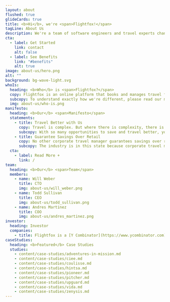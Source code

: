 ```yaml
---
layout: about
flushed: true
glideCards: true
title: <b>Hi</b>, we're <span>Flightfox!</span>
tagLine: About Us
description: We're a team of software engineers and travel experts changing the way companies travel. No competitor comes close to our technical expertise in helping teams travel better for less.
cta:
  - label: Get Started
    link: contact
    alt: false
  - label: See Benefits
    link: "#benefits"
    alt: true
image: about-us/hero.png
alt: ""
background: bg-wave-light.svg
whoIs:
  heading: <b>Who</b> is <span>Flightfox?</span>
  copy: Flightfox is an online platform that books and manages travel for you and your team. We use software and genuine human expertise to save you more money and help you travel better than any competitor, <span>guaranteed</span>.
  subcopy: To understand exactly how we're different, please read our manifesto below.
  img: about-us/who-is.png
manifesto:
  heading: <b>Our</b> <span>Manifesto</span>
  statements:
    - title: Travel Better with Us
      copy: Travel is complex. But where there is complexity, there is great hidden value. Business travelers get access to more of this hidden value than leisure travelers. They spend more money and travel more often, which is fuel for opportunity. Airline and hotel loyalty programs are designed specifically for these frequent travelers.
      subcopy: With so many opportunities to save and travel better, you would expect to see many corporate travel managers delivering exceptional value. But you don't.
    - title: Guarantee Savings Over Retail
      copy: No other corporate travel manager guarantees savings over retail. They also do not help with credit card rewards, loyalty benefits, airline miles, hotel points, visa requirements, localized emergency support or airport lounge access.
      subcopy: The industry is in this state because corporate travel managers rely on hidden commissions and cannot afford to help in situations that do not pay commissions.
  cta:
    - label: Read More +
      link: /
team:
  heading: <b>Our</b> <span>Team</span>
  members:
    - name: Will Weber
      title: CTO
      img: about-us/will_weber.png
    - name: Todd Sullivan
      title: CEO
      img: about-us/todd_sullivan.png
    - name: Andres Martinez
      title: COO
      img: about-us/andres_martinez.png
investor:
  heading: Investor
  companies:
    - title: Flightfox is a [Y Combinator](https://www.ycombinator.com) company with a global group of investors.
caseStudies:
  heading: <b>Featured</b> Case Studies
  studies:
    - content/case-studies/adventures-in-mission.md
    - content/case-studies/ciee.md
    - content/case-studies/coulisse.md
    - content/case-studies/hintsa.md
    - content/case-studies/pioneer.md
    - content/case-studies/pitcher.md
    - content/case-studies/upguard.md
    - content/case-studies/vida.md
    - content/case-studies/zenysis.md
---
```


